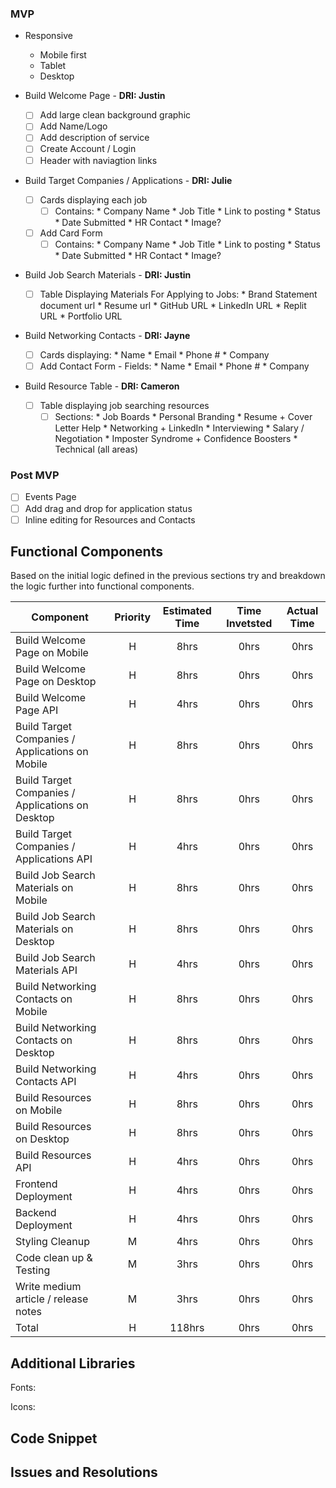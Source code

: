 ### MVP
- Responsive
   * Mobile first
   * Tablet
   * Desktop
  
- Build Welcome Page - **DRI: Justin** 
	- [ ] Add large clean background graphic
	- [ ] Add Name/Logo
	- [ ] Add description of service
  - [ ] Create Account / Login 
  - [ ] Header with naviagtion links
	
- Build Target Companies / Applications - **DRI: Julie**
	- [ ] Cards displaying each job
        - [ ] Contains:
                * Company Name
                * Job Title 
                * Link to posting
                * Status
                * Date Submitted
                * HR Contact
                * Image?
	- [ ] Add Card Form
	    - [ ] Contains:
                * Company Name 
                * Job Title 
                * Link to posting
                * Status
                * Date Submitted
                * HR Contact
                * Image? 

- Build Job Search Materials - **DRI: Justin** 
	- [ ] Table Displaying Materials For Applying to Jobs:
                * Brand Statement document url
                * Resume url
                * GitHub URL
                * LinkedIn URL
                * Replit URL
                * Portfolio URL
  

- Build Networking Contacts - **DRI: Jayne**
	- [ ] Cards displaying:
                * Name
                * Email
                * Phone #
                * Company
  - [ ] Add Contact Form
          - Fields: 
              * Name
              * Email
              * Phone #
              * Company

- Build Resource Table - **DRI: Cameron**
	- [ ] Table displaying job searching resources
        - [ ] Sections:
              * Job Boards
              * Personal Branding
              * Resume + Cover Letter Help
              * Networking + LinkedIn
              * Interviewing
              * Salary / Negotiation
              * Imposter Syndrome + Confidence Boosters
              * Technical (all areas)
  
### Post MVP
- [ ] Events Page
- [ ] Add drag and drop for application status
- [ ] Inline editing for Resources and Contacts

## Functional Components
Based on the initial logic defined in the previous sections try and breakdown the logic further into functional components.

| Component | Priority | Estimated Time | Time Invetsted | Actual Time |
| --- | :---: |  :---: | :---: | :---: |
| Build Welcome Page on Mobile | H | 8hrs| 0hrs | 0hrs |
| Build Welcome Page on Desktop | H | 8hrs| 0hrs | 0hrs |
| Build Welcome Page API | H | 4hrs| 0hrs | 0hrs |
| Build Target Companies / Applications on Mobile | H | 8hrs| 0hrs | 0hrs |
| Build Target Companies / Applications on Desktop | H | 8hrs| 0hrs | 0hrs |
| Build Target Companies / Applications API | H | 4hrs| 0hrs | 0hrs |
| Build Job Search Materials on Mobile | H | 8hrs| 0hrs | 0hrs |
| Build Job Search Materials on Desktop | H | 8hrs| 0hrs | 0hrs |
| Build Job Search Materials API | H | 4hrs| 0hrs | 0hrs |
| Build Networking Contacts on Mobile | H | 8hrs| 0hrs | 0hrs |
| Build Networking Contacts on Desktop | H | 8hrs| 0hrs | 0hrs |
| Build Networking Contacts API | H | 4hrs| 0hrs | 0hrs |
| Build Resources on Mobile | H | 8hrs| 0hrs | 0hrs |
| Build Resources on Desktop | H | 8hrs| 0hrs | 0hrs |
| Build Resources API | H | 4hrs| 0hrs | 0hrs |
| Frontend Deployment | H | 4hrs | 0hrs | 0hrs |
| Backend Deployment | H | 4hrs | 0hrs | 0hrs |
| Styling Cleanup | M | 4hrs | 0hrs | 0hrs |
| Code clean up & Testing | M | 3hrs | 0hrs | 0hrs |
| Write medium article / release notes | M | 3hrs | 0hrs | 0hrs |
| Total | H | 118hrs| 0hrs | 0hrs |


## Additional Libraries ##
Fonts:

Icons:

## Code Snippet

## Issues and Resolutions
